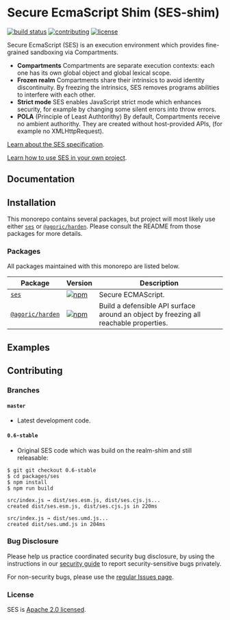 # Secure EcmaScript Shim (SES-shim)
[![build status][ci-svg]][ci-url]
[![contributing][contributing-svg]][contributing-url]
[![license][license-image]][license-url]

Secure EcmaScript (SES) is an execution environment which provides fine-grained sandboxing via Compartments.

* **Compartments** Compartments are separate execution contexts: each one has its own global object and global lexical scope.
* **Frozen realm** Compartments share their intrinsics to avoid identity discontinuity. By freezing the intrinsics, SES removes programs abilities to interfere with each other.
* **Strict mode** SES enables JavaScript strict mode which enhances security, for example by changing some silent errors into throw errors.
* **POLA** (Principle of Least Authtorithy) By default, Compartments receive no ambient authorithy. They are created without host-provided APIs, (for example no XMLHttpRequest).

[Learn about the SES specification](https://github.com/tc39/proposal-ses).

[Learn how to use SES in your own project](https://ses-secure-ecmascript.readthedocs.io/en/latest).

## Documentation

## Installation

This monorepo contains several packages, but project will most likely use either [`ses`][ses-repo] or [`@agoric/harden`][harden-repo]. Please consult the README from those packages for more details.

### Packages

All packages maintained with this monorepo are listed below.

| Package | Version |Description |
| - | - | - |
| [`ses`][ses-repo] | [![npm][ses-npm-svg]][ses-npm] | Secure ECMAScript. |
| [`@agoric/harden`][harden-repo] | [![npm][harden-npm-svg]][harden-npm] | Build a defensible API surface around an object by freezing all reachable properties. |

## Examples

## Contributing

### Branches

#### `master`

- Latest development code.

#### `0.6-stable`

- Original SES code which was build on the realm-shim and still releasable:

```
$ git git checkout 0.6-stable
$ cd packages/ses
$ npm install
$ npm run build

src/index.js → dist/ses.esm.js, dist/ses.cjs.js...
created dist/ses.esm.js, dist/ses.cjs.js in 220ms

src/index.js → dist/ses.umd.js...
created dist/ses.umd.js in 204ms
```

### Bug Disclosure

Please help us practice coordinated security bug disclosure, by using the instructions in our [security guide](./SECURITY.md) to report security-sensitive bugs privately.

For non-security bugs, please use the [regular Issues
page](https://github.com/Agoric/SES-shim/issues).

### License

SES is [Apache 2.0 licensed][license-url].

[ci-svg]: https://github.com/Agoric/SES-shim/workflows/CI/badge.svg?branch=master
[ci-url]: https://github.com/Agoric/SES-shim/actions?query=workflow%3ACI
[contributing-svg]: https://img.shields.io/badge/PRs-welcome-brightgreen.svg
[contributing-url]: ./CONTRIBUTING.md
[license-image]: https://img.shields.io/badge/License-Apache%202.0-blue.svg
[license-url]: ./LICENSE

[harden-repo]: ./packages/harden
[ses-repo]: ./packages/ses

[harden-npm-svg]: https://img.shields.io/npm/v/@agoric/harden.svg
[ses-npm-svg]: https://img.shields.io/npm/v/ses.svg

[harden-npm]: https://www.npmjs.com/package/@agoric/harden
[ses-npm]: https://www.npmjs.com/package/ses

